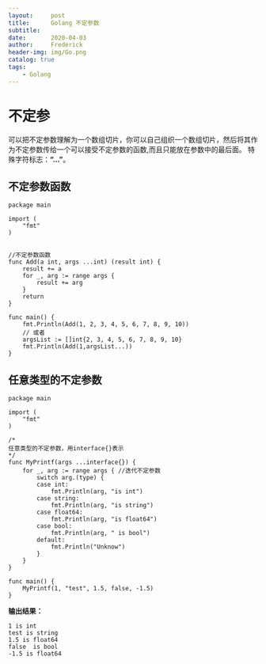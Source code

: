 ```yaml
---
layout:     post
title:      Golang 不定参数
subtitle:   
date:       2020-04-03
author:     Frederick
header-img: img/Go.png
catalog: true
tags:
    - Golang
---
```


# 不定参

可以把不定参数理解为一个数组切片，你可以自己组织一个数组切片，然后将其作为不定参数传给一个可以接受不定参数的函数,而且只能放在参数中的最后面。
特殊字符标志：**“...”**。

## 不定参数函数



    package main

    import (
        "fmt"
    )


    //不定参数函数
    func Add(a int, args ...int) (result int) {
        result += a
        for _, arg := range args {
            result += arg
        }
        return
    }

    func main() {
        fmt.Println(Add(1, 2, 3, 4, 5, 6, 7, 8, 9, 10))
        // 或者
        argsList := []int{2, 3, 4, 5, 6, 7, 8, 9, 10}
        fmt.Println(Add(1,argsList...))
    }

## 任意类型的不定参数

    package main
    
    import (
        "fmt"
    )
    
    /*
    任意类型的不定参数，用interface{}表示
    */
    func MyPrintf(args ...interface{}) {
        for _, arg := range args { //迭代不定参数
            switch arg.(type) {
            case int:
                fmt.Println(arg, "is int")
            case string:
                fmt.Println(arg, "is string")
            case float64:
                fmt.Println(arg, "is float64")
            case bool:
                fmt.Println(arg, " is bool")
            default:
                fmt.Println("Unknow")
            }
        }
    }
    
    func main() {
        MyPrintf(1, "test", 1.5, false, -1.5)
    }

**输出结果：**

    1 is int
    test is string
    1.5 is float64
    false  is bool
    -1.5 is float64

